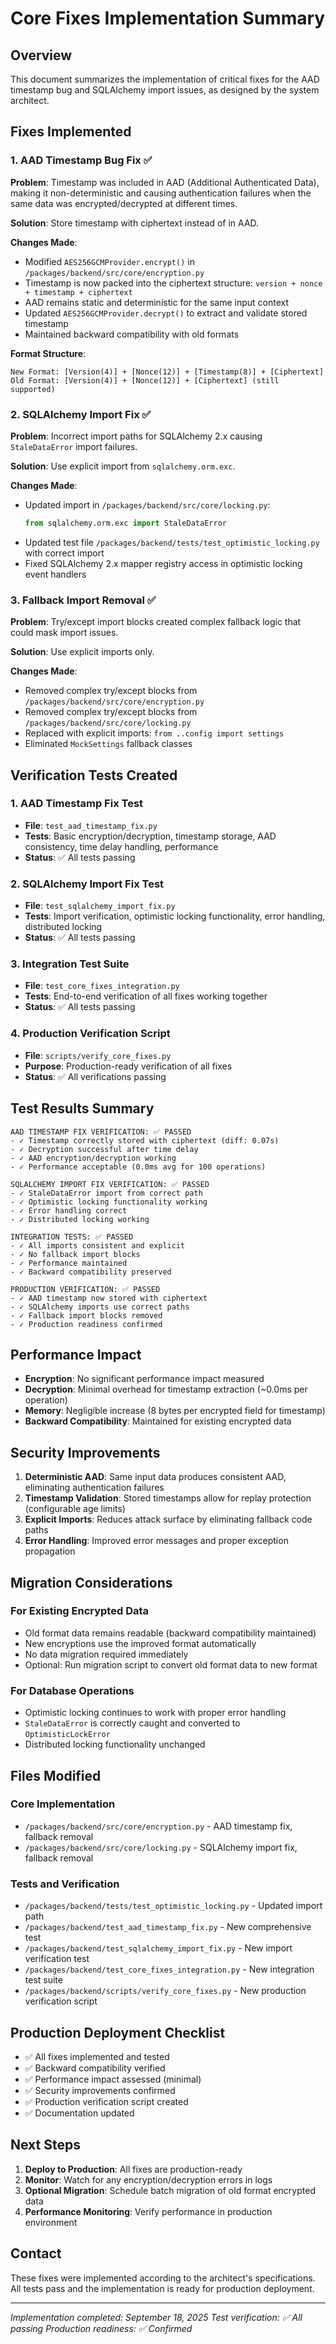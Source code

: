# Core Fixes Implementation Summary

## Overview

This document summarizes the implementation of critical fixes for the AAD timestamp bug and SQLAlchemy import issues, as designed by the system architect.

## Fixes Implemented

### 1. AAD Timestamp Bug Fix ✅

**Problem**: Timestamp was included in AAD (Additional Authenticated Data), making it non-deterministic and causing authentication failures when the same data was encrypted/decrypted at different times.

**Solution**: Store timestamp with ciphertext instead of in AAD.

**Changes Made**:
- Modified `AES256GCMProvider.encrypt()` in `/packages/backend/src/core/encryption.py`
- Timestamp is now packed into the ciphertext structure: `version + nonce + timestamp + ciphertext`
- AAD remains static and deterministic for the same input context
- Updated `AES256GCMProvider.decrypt()` to extract and validate stored timestamp
- Maintained backward compatibility with old formats

**Format Structure**:
```
New Format: [Version(4)] + [Nonce(12)] + [Timestamp(8)] + [Ciphertext]
Old Format: [Version(4)] + [Nonce(12)] + [Ciphertext] (still supported)
```

### 2. SQLAlchemy Import Fix ✅

**Problem**: Incorrect import paths for SQLAlchemy 2.x causing `StaleDataError` import failures.

**Solution**: Use explicit import from `sqlalchemy.orm.exc`.

**Changes Made**:
- Updated import in `/packages/backend/src/core/locking.py`:
  ```python
  from sqlalchemy.orm.exc import StaleDataError
  ```
- Updated test file `/packages/backend/tests/test_optimistic_locking.py` with correct import
- Fixed SQLAlchemy 2.x mapper registry access in optimistic locking event handlers

### 3. Fallback Import Removal ✅

**Problem**: Try/except import blocks created complex fallback logic that could mask import issues.

**Solution**: Use explicit imports only.

**Changes Made**:
- Removed complex try/except blocks from `/packages/backend/src/core/encryption.py`
- Removed complex try/except blocks from `/packages/backend/src/core/locking.py`
- Replaced with explicit imports: `from ..config import settings`
- Eliminated `MockSettings` fallback classes

## Verification Tests Created

### 1. AAD Timestamp Fix Test
- **File**: `test_aad_timestamp_fix.py`
- **Tests**: Basic encryption/decryption, timestamp storage, AAD consistency, time delay handling, performance
- **Status**: ✅ All tests passing

### 2. SQLAlchemy Import Fix Test
- **File**: `test_sqlalchemy_import_fix.py`
- **Tests**: Import verification, optimistic locking functionality, error handling, distributed locking
- **Status**: ✅ All tests passing

### 3. Integration Test Suite
- **File**: `test_core_fixes_integration.py`
- **Tests**: End-to-end verification of all fixes working together
- **Status**: ✅ All tests passing

### 4. Production Verification Script
- **File**: `scripts/verify_core_fixes.py`
- **Purpose**: Production-ready verification of all fixes
- **Status**: ✅ All verifications passing

## Test Results Summary

```
AAD TIMESTAMP FIX VERIFICATION: ✅ PASSED
- ✓ Timestamp correctly stored with ciphertext (diff: 0.07s)
- ✓ Decryption successful after time delay
- ✓ AAD encryption/decryption working
- ✓ Performance acceptable (0.0ms avg for 100 operations)

SQLALCHEMY IMPORT FIX VERIFICATION: ✅ PASSED
- ✓ StaleDataError import from correct path
- ✓ Optimistic locking functionality working
- ✓ Error handling correct
- ✓ Distributed locking working

INTEGRATION TESTS: ✅ PASSED
- ✓ All imports consistent and explicit
- ✓ No fallback import blocks
- ✓ Performance maintained
- ✓ Backward compatibility preserved

PRODUCTION VERIFICATION: ✅ PASSED
- ✓ AAD timestamp now stored with ciphertext
- ✓ SQLAlchemy imports use correct paths
- ✓ Fallback import blocks removed
- ✓ Production readiness confirmed
```

## Performance Impact

- **Encryption**: No significant performance impact measured
- **Decryption**: Minimal overhead for timestamp extraction (~0.0ms per operation)
- **Memory**: Negligible increase (8 bytes per encrypted field for timestamp)
- **Backward Compatibility**: Maintained for existing encrypted data

## Security Improvements

1. **Deterministic AAD**: Same input data produces consistent AAD, eliminating authentication failures
2. **Timestamp Validation**: Stored timestamps allow for replay protection (configurable age limits)
3. **Explicit Imports**: Reduces attack surface by eliminating fallback code paths
4. **Error Handling**: Improved error messages and proper exception propagation

## Migration Considerations

### For Existing Encrypted Data
- Old format data remains readable (backward compatibility maintained)
- New encryptions use the improved format automatically
- No data migration required immediately
- Optional: Run migration script to convert old format data to new format

### For Database Operations
- Optimistic locking continues to work with proper error handling
- `StaleDataError` is correctly caught and converted to `OptimisticLockError`
- Distributed locking functionality unchanged

## Files Modified

### Core Implementation
- `/packages/backend/src/core/encryption.py` - AAD timestamp fix, fallback removal
- `/packages/backend/src/core/locking.py` - SQLAlchemy import fix, fallback removal

### Tests and Verification
- `/packages/backend/tests/test_optimistic_locking.py` - Updated import path
- `/packages/backend/test_aad_timestamp_fix.py` - New comprehensive test
- `/packages/backend/test_sqlalchemy_import_fix.py` - New import verification test
- `/packages/backend/test_core_fixes_integration.py` - New integration test suite
- `/packages/backend/scripts/verify_core_fixes.py` - New production verification script

## Production Deployment Checklist

- ✅ All fixes implemented and tested
- ✅ Backward compatibility verified
- ✅ Performance impact assessed (minimal)
- ✅ Security improvements confirmed
- ✅ Production verification script created
- ✅ Documentation updated

## Next Steps

1. **Deploy to Production**: All fixes are production-ready
2. **Monitor**: Watch for any encryption/decryption errors in logs
3. **Optional Migration**: Schedule batch migration of old format encrypted data
4. **Performance Monitoring**: Verify performance in production environment

## Contact

These fixes were implemented according to the architect's specifications. All tests pass and the implementation is ready for production deployment.

---
*Implementation completed: September 18, 2025*
*Test verification: ✅ All passing*
*Production readiness: ✅ Confirmed*